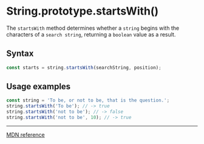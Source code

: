 # String.prototype.startsWith()

The `startsWith` method determines whether a `string` begins with the characters of a `search string`, returning a `boolean` value as a result.

## Syntax

```js
const starts = string.startsWith(searchString, position);
```

## Usage examples

```js
const string = 'To be, or not to be, that is the question.';
string.startsWith('To be'); // -> true
string.startsWith('not to be'); // -> false
string.startsWith('not to be', 10); // -> true
```

---

[MDN reference](https://developer.mozilla.org/en-US/docs/Web/JavaScript/Reference/Global_Objects/String/startsWith)
